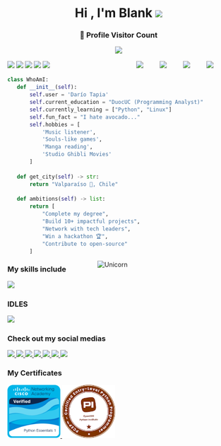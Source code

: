 <h1 align="center"><b>Hi , I'm Blank </b><img src="https://media.giphy.com/media/hvRJCLFzcasrR4ia7z/giphy.gif" width="35"></h1>
<div align=center>
  <h3><b>📍 Profile Visitor Count</b></h3>
</div>
<p align="center" >   
  <img src="https://profile-counter.glitch.me/DarioTapiaPy/count.svg" />  
</p>
<p align="left">
    <img src="https://media.tenor.com/hH7RVruIvCsAAAAj/jirasol.gif" width="50">
    <img src="https://media.tenor.com/hH7RVruIvCsAAAAj/jirasol.gif" width="50">
    <img src="https://media.tenor.com/RKwYeBPr3pEAAAAm/me.webp" width="50">
    <img src="https://media.tenor.com/RKwYeBPr3pEAAAAm/me.webp" width="50">
    <img src="https://media.tenor.com/RKwYeBPr3pEAAAAm/me.webp" width="50">
    <img align="right" src="https://media.tenor.com/MJssZUVyS9UAAAAi/plants-vs-zombies-zombie.gif" width="53">
    <img align="right" src="https://media.tenor.com/MJssZUVyS9UAAAAi/plants-vs-zombies-zombie.gif" width="53">
    <img align="right" src="https://media.tenor.com/MJssZUVyS9UAAAAi/plants-vs-zombies-zombie.gif" width="53">
    <img align="right" src="https://media.tenor.com/MJssZUVyS9UAAAAi/plants-vs-zombies-zombie.gif" width="53">
</p>

 ```python
class WhoAmI:
    def __init__(self):
        self.user = 'Darío Tapia'
        self.current_education = "DuocUC (Programming Analyst)"
        self.currently_learning = ["Python", "Linux"]
        self.fun_fact = "I hate avocado..."
        self.hobbies = [
            'Music listener', 
            'Souls-like games',
            'Manga reading',
            'Studio Ghibli Movies'
        ]
    
    def get_city(self) -> str:
        return "Valparaíso 🌊, Chile"
    
    def ambitions(self) -> list:
        return [
            "Complete my degree",
            "Build 10+ impactful projects",
            "Network with tech leaders",
            "Win a hackathon 🏆",
            "Contribute to open-source"
        ]

 ```
<img align="right" width=300px alt="Unicorn" src="https://media.tenor.com/RLgI4fQWhIYAAAAj/fantome-sexyfantome.gifp" />

### My skills include
<img src = "https://img.shields.io/badge/python-3670A0?style=for-the-badge&logo=python&logoColor=ffdd54">

### IDLES
<img src = "https://img.shields.io/badge/Visual%20Studio%20Code-0078d7.svg?style=for-the-badge&logo=visual-studio-code&logoColor=white">

### Check out my social medias
<a href= "https://www.instagram.com/blankzzz._/" >
  <img src ="https://img.shields.io/badge/Instagram-%23E4405F.svg?style=for-the-badge&logo=Instagram&logoColor=white">
<a href= "https://open.spotify.com/user/21v5rgvtomrhj3qziucjyhgti">
  <img src ="https://img.shields.io/badge/Spotify-1ED760?style=for-the-badge&logo=spotify&logoColor=white">
<a href= "https://discord.gg/SBMKW8pxsv">
  <img src ="https://img.shields.io/badge/Discord-%235865F2.svg?style=for-the-badge&logo=discord&logoColor=white">
<a href ="https://x.com/loveofunicorns">
  <img src = "https://img.shields.io/badge/X-%23000000.svg?style=for-the-badge&logo=X&logoColor=white">
<a href ="https://www.twitch.tv/princessmoon1">
  <img src = "https://img.shields.io/badge/Twitch-%239146FF.svg?style=for-the-badge&logo=Twitch&logoColor=white">
<a href = "https://www.codewars.com/users/DarioTapiaPy">
  <img src = "https://img.shields.io/badge/Codewars-B1361E?style=for-the-badge&logo=codewars&logoColor=grey">
<a href = "https://www.linkedin.com/in/dar%C3%ADo-tapia-gonz%C3%A1lez-35a458329/">
  <img src = "https://img.shields.io/badge/linkedin-%230077B5.svg?style=for-the-badge&logo=linkedin&logoColor=white">
</a>

### My Certificates
<a href="https://www.credly.com/badges/25bc7034-2ea0-4904-ad0d-c2b98a6c7bd1/public_url" target="_blank">
  <img src="https://github.com/DarioTapiaPy/DarioTapiaPy/blob/main/assets/python-essentials-1.1.png?raw=true" width="120">
</a>

<a href="https://www.credly.com/badges/2e87714b-8646-4da8-a6d3-9d2838af8a98/public_url" target="_blank">
  <img src="https://github.com/DarioTapiaPy/DarioTapiaPy/blob/main/assets/pcep-30-02-pcep-certified-entry-level-python-progra.png?raw=true" width="120">
</a>
